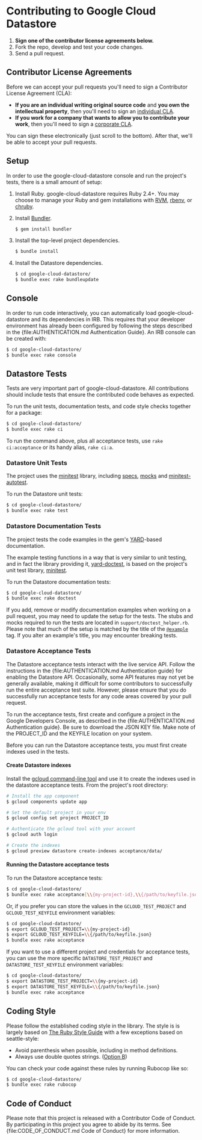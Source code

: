 # Contributing to Google Cloud Datastore

1. **Sign one of the contributor license agreements below.**
2. Fork the repo, develop and test your code changes.
3. Send a pull request.

## Contributor License Agreements

Before we can accept your pull requests you'll need to sign a Contributor
License Agreement (CLA):

- **If you are an individual writing original source code** and **you own the
  intellectual property**, then you'll need to sign an [individual
  CLA](https://developers.google.com/open-source/cla/individual).
- **If you work for a company that wants to allow you to contribute your work**,
  then you'll need to sign a [corporate
  CLA](https://developers.google.com/open-source/cla/corporate).

You can sign these electronically (just scroll to the bottom). After that, we'll
be able to accept your pull requests.

## Setup

In order to use the google-cloud-datastore console and run the project's tests,
there is a small amount of setup:

1. Install Ruby. google-cloud-datastore requires Ruby 2.4+. You may choose to
   manage your Ruby and gem installations with [RVM](https://rvm.io/),
   [rbenv](https://github.com/rbenv/rbenv), or
   [chruby](https://github.com/postmodern/chruby).

2. Install [Bundler](http://bundler.io/).

   ```sh
   $ gem install bundler
   ```

3. Install the top-level project dependencies.

   ```sh
   $ bundle install
   ```

4. Install the Datastore dependencies.

   ```sh
   $ cd google-cloud-datastore/
   $ bundle exec rake bundleupdate
   ```

## Console

In order to run code interactively, you can automatically load
google-cloud-datastore and its dependencies in IRB. This requires that your
developer environment has already been configured by following the steps
described in the {file:AUTHENTICATION.md Authentication Guide}. An IRB console
can be created with:

```sh
$ cd google-cloud-datastore/
$ bundle exec rake console
```

## Datastore Tests

Tests are very important part of google-cloud-datastore. All contributions
should include tests that ensure the contributed code behaves as expected.

To run the unit tests, documentation tests, and code style checks together for a
package:

``` sh
$ cd google-cloud-datastore/
$ bundle exec rake ci
```

To run the command above, plus all acceptance tests, use `rake ci:acceptance` or
its handy alias, `rake ci:a`.

### Datastore Unit Tests


The project uses the [minitest](https://github.com/seattlerb/minitest) library,
including [specs](https://github.com/seattlerb/minitest#specs),
[mocks](https://github.com/seattlerb/minitest#mocks) and
[minitest-autotest](https://github.com/seattlerb/minitest-autotest).

To run the Datastore unit tests:

``` sh
$ cd google-cloud-datastore/
$ bundle exec rake test
```

### Datastore Documentation Tests

The project tests the code examples in the gem's
[YARD](https://github.com/lsegal/yard)-based documentation.

The example testing functions in a way that is very similar to unit testing, and
in fact the library providing it,
[yard-doctest](https://github.com/p0deje/yard-doctest), is based on the
project's unit test library, [minitest](https://github.com/seattlerb/minitest).

To run the Datastore documentation tests:

``` sh
$ cd google-cloud-datastore/
$ bundle exec rake doctest
```

If you add, remove or modify documentation examples when working on a pull
request, you may need to update the setup for the tests. The stubs and mocks
required to run the tests are located in `support/doctest_helper.rb`. Please
note that much of the setup is matched by the title of the
[`@example`](http://www.rubydoc.info/gems/yard/file/docs/Tags.md#example) tag.
If you alter an example's title, you may encounter breaking tests.

### Datastore Acceptance Tests

The Datastore acceptance tests interact with the live service API. Follow the
instructions in the {file:AUTHENTICATION.md Authentication guide} for enabling
the Datastore API. Occasionally, some API features may not yet be generally
available, making it difficult for some contributors to successfully run the
entire acceptance test suite. However, please ensure that you do successfully
run acceptance tests for any code areas covered by your pull request.

To run the acceptance tests, first create and configure a project in the Google
Developers Console, as described in the {file:AUTHENTICATION.md Authentication
guide}. Be sure to download the JSON KEY file. Make note of the PROJECT_ID and
the KEYFILE location on your system.

Before you can run the Datastore acceptance tests, you must first create indexes
used in the tests.

#### Create Datastore indexes

Install the [gcloud command-line
tool](https://developers.google.com/cloud/sdk/gcloud/) and use it to create the
indexes used in the datastore acceptance tests. From the project's root
directory:

``` sh
# Install the app component
$ gcloud components update app

# Set the default project in your env
$ gcloud config set project PROJECT_ID

# Authenticate the gcloud tool with your account
$ gcloud auth login

# Create the indexes
$ gcloud preview datastore create-indexes acceptance/data/
```

#### Running the Datastore acceptance tests

To run the Datastore acceptance tests:

``` sh
$ cd google-cloud-datastore/
$ bundle exec rake acceptance[\\{my-project-id},\\{/path/to/keyfile.json}]
```

Or, if you prefer you can store the values in the `GCLOUD_TEST_PROJECT` and
`GCLOUD_TEST_KEYFILE` environment variables:

``` sh
$ cd google-cloud-datastore/
$ export GCLOUD_TEST_PROJECT=\\{my-project-id}
$ export GCLOUD_TEST_KEYFILE=\\{/path/to/keyfile.json}
$ bundle exec rake acceptance
```

If you want to use a different project and credentials for acceptance tests, you
can use the more specific `DATASTORE_TEST_PROJECT`  and `DATASTORE_TEST_KEYFILE`
environment variables:

``` sh
$ cd google-cloud-datastore/
$ export DATASTORE_TEST_PROJECT=\\{my-project-id}
$ export DATASTORE_TEST_KEYFILE=\\{/path/to/keyfile.json}
$ bundle exec rake acceptance
```

## Coding Style

Please follow the established coding style in the library. The style is is
largely based on [The Ruby Style
Guide](https://github.com/bbatsov/ruby-style-guide) with a few exceptions based
on seattle-style:

* Avoid parenthesis when possible, including in method definitions.
* Always use double quotes strings. ([Option
  B](https://github.com/bbatsov/ruby-style-guide#strings))

You can check your code against these rules by running Rubocop like so:

```sh
$ cd google-cloud-datastore/
$ bundle exec rake rubocop
```

## Code of Conduct

Please note that this project is released with a Contributor Code of Conduct. By
participating in this project you agree to abide by its terms. See
{file:CODE_OF_CONDUCT.md Code of Conduct} for more information.
